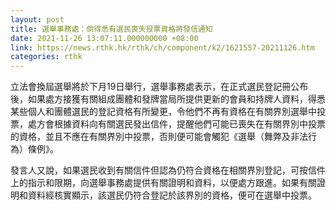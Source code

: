 ```yaml
---
layout: post
title: 選舉事務處：倘得悉有選民喪失投票資格將發信通知
date: 2021-11-26 13:07:11.000000000 +08:00
link: https://news.rthk.hk/rthk/ch/component/k2/1621557-20211126.htm
categories: rthk
---
```


立法會換屆選舉將於下月19日舉行，選舉事務處表示，在正式選民登記冊公布後，如果處方接獲有關組成團體和發牌當局所提供更新的會員和持牌人資料，得悉某些個人和團體選民的登記資格有所變更，令他們不再有資格在有關界別選舉中投票，處方會根據資料向有關選民發出信件，提醒他們可能已喪失在有關界別中投票的資格，並且不應在有關界別中投票，否則便可能會觸犯《選舉（舞弊及非法行為）條例》。
 
發言人又說，如果選民收到有關信件但認為仍符合資格在相關界別登記，可按信件上的指示和限期，向選舉事務處提供有關證明和資料，以便處方跟進。如果有關證明和資料經核實顯示，該選民仍符合登記於該界別的資格，便可在選舉中投票。
